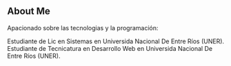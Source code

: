 ## About Me 

<!--
**facundoleonel/facundoleonel** is a ✨ _special_ ✨ repository because its `README.md` (this file) appears on your GitHub profile.

Here are some ideas to get you started:

- 🔭 I’m currently working on ...
- 🌱 I’m currently learning ...
- 👯 I’m looking to collaborate on ...
- 🤔 I’m looking for help with ...
- 💬 Ask me about ...
- 📫 How to reach me: ...
- 😄 Pronouns: ...
- ⚡ Fun fact: ...
-->
Apacionado sobre las tecnologias y la programación:

Estudiante de Lic en Sistemas en Universida Nacional De Entre Ríos (UNER).
Estudiante de Tecnicatura en Desarrollo Web en Universida Nacional De Entre Ríos (UNER).
